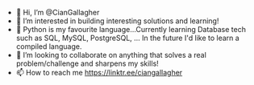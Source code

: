 - 👋 Hi, I’m @CianGallagher 
- 👀 I’m interested in building interesting solutions and learning! 
- 🌱 Python is my favourite language...Currently learning Database tech such as SQL, MySQL, PostgreSQL, ... In the future I'd like to learn a compiled language.
- 💞️ I’m looking to collaborate on anything that solves a real problem/challenge and sharpens my skills!
- 📫 How to reach me https://linktr.ee/ciangallagher
